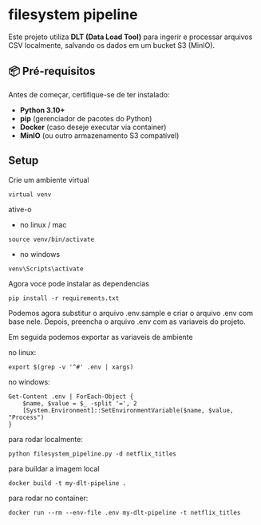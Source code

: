 # filesystem pipeline

Este projeto utiliza **DLT (Data Load Tool)** para ingerir e processar arquivos CSV localmente, salvando os dados em um bucket S3 (MinIO).  

## 📦 Pré-requisitos

Antes de começar, certifique-se de ter instalado:

- **Python 3.10+**
- **pip** (gerenciador de pacotes do Python)
- **Docker** (caso deseje executar via container)
- **MinIO** (ou outro armazenamento S3 compatível)

## Setup

Crie um ambiente virtual

```
virtual venv
```

ative-o

* no linux / mac

```
source venv/bin/activate
```
* no windows

```
venv\Scripts\activate
```

Agora voce pode instalar as dependencias

```
pip install -r requirements.txt
```

Podemos agora substitur o arquivo .env.sample e criar o arquivo .env com base nele. Depois, preencha o arquivo .env com as variaveis do projeto.

Em seguida podemos exportar as variaveis de ambiente

no linux:
```
export $(grep -v '^#' .env | xargs)
```

no windows:
```
Get-Content .env | ForEach-Object {
    $name, $value = $_ -split '=', 2
    [System.Environment]::SetEnvironmentVariable($name, $value, "Process")
}

```

para rodar localmente:
```
python filesystem_pipeline.py -d netflix_titles 
```

para buildar a imagem local
```
docker build -t my-dlt-pipeline .
```

para rodar no container:

```
docker run --rm --env-file .env my-dlt-pipeline -t netflix_titles
```
